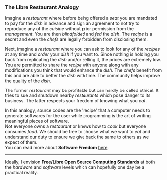 ### The Libre Restaurant Analogy

Imagine a *restaurant* where before being offered a *seat* you are mandated to pay for the *dish* in advance and sign an agreement to not try to reproduce any of the *cuisine* without prior permission from the *management*. You are then *blindfolded* and *fed* the *dish*. The *recipe* is a secret and even the *chefs* are legally forbidden from disclosing them.    

Next, imagine a *restaurant* where you can ask to look for any of the *recipes* at any time and *order* your *dish* if you want to. Since nothing is holding you back from replicating the *dish* and/or selling it, the prices are extremely low. You are permitted to share the *recipe* with anyone along with any modifications you think that would enhance the *dish*. The *chefs* benefit from this and are able to better the *dish* with time. The community helps improve the quality of the *dish*.    

The former *restaurant* may be profitable but can hardly be called ethical. It tries to sue and shutdown nearby *restaurants* which pose danger to its business. The latter respects your freedom of knowing what you *eat*.    

In this analogy, source codes are the 'recipe' that a computer needs to generate softwares for the user while programming is the art of writing meaningful pieces of software.         
Not everyone owns a *restaurant* or knows how to *cook* but everyone consumes *food*. We should be free to choose what we want to *eat* and understand our duty to ensure we give back the same to others as we expect of them.    
You can read more about **Software Freedom** [here](https://www.gnu.org/philosophy/free-sw.en.html).      

---

Ideally, I envision **Free/Libre Open Source Computing Standards** at both the *hardware* and *software* levels which can hopefully one day be a practical reality.   

<!--
**pankajpatro703/pankajpatro703** is a ✨ _special_ ✨ repository because its `README.md` (this file) appears on your GitHub profile.
Here are some ideas to get you started:
- 🔭 I’m currently working on ...
- 🌱 I’m currently learning ...
- 👯 I’m looking to collaborate on ...
- 🤔 I’m looking for help with ...
- 💬 Ask me about ...
- 📫 How to reach me: ...
- 😄 Pronouns: ...
- ⚡ Fun fact: ...
-->
